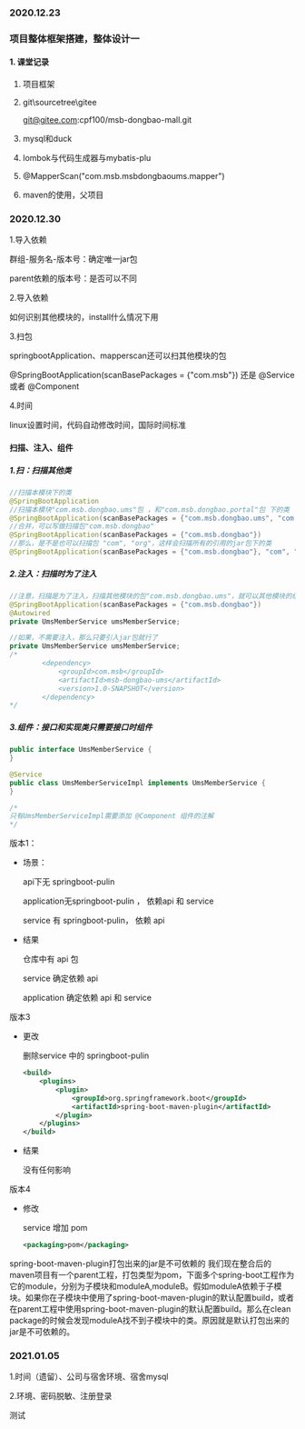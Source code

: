 ### 2020.12.23

### 项目整体框架搭建，整体设计一

#### 1. 课堂记录

1. 项目框架

2. git\sourcetree\gitee

   git@gitee.com:cpf100/msb-dongbao-mall.git

3. mysql和duck

4. lombok与代码生成器与mybatis-plu

5. @MapperScan("com.msb.msbdongbaoums.mapper")

6. maven的使用，父项目<parent>



### 2020.12.30

1.导入依赖

群组-服务名-版本号：确定唯一jar包

parent依赖的版本号：是否可以不同

2.导入依赖

如何识别其他模块的，install什么情况下用

3.扫包

springbootApplication、mapperscan还可以扫其他模块的包

@SpringBootApplication(scanBasePackages = {"com.msb"}) 还是 @Service 或者 @Component

4.时间

linux设置时间，代码自动修改时间，国际时间标准



#### 扫描、注入、组件

##### 1.扫：扫描其他类

```java
//扫描本模块下的类
@SpringBootApplication
//扫描本模块"com.msb.dongbao.ums"包 ，和"com.msb.dongbao.portal"包 下的类
@SpringBootApplication(scanBasePackages = {"com.msb.dongbao.ums", "com.msb.dongbao.portal"})
//合并，可以写做扫描包"com.msb.dongbao"
@SpringBootApplication(scanBasePackages = {"com.msb.dongbao"})
//那么，是不是也可以扫描包 "com", "org"，这样会扫描所有的引用的jar包下的类
@SpringBootApplication(scanBasePackages = {"com.msb.dongbao"}, "com", "org")
```

##### 2.注入：扫描时为了注入

```java
//注意，扫描是为了注入，扫描其他模块的包"com.msb.dongbao.ums"，就可以其他模块的组件注入
@SpringBootApplication(scanBasePackages = {"com.msb.dongbao"})
@Autowired
private UmsMemberService umsMemberService;

//如果，不需要注入，那么只要引入jar包就行了
private UmsMemberService umsMemberService;
/*
		<dependency>
            <groupId>com.msb</groupId>
            <artifactId>msb-dongbao-ums</artifactId>
            <version>1.0-SNAPSHOT</version>
        </dependency>
*/
```

##### 3.组件：接口和实现类只需要接口时组件

```java
public interface UmsMemberService {
}

@Service
public class UmsMemberServiceImpl implements UmsMemberService {
}

/*
只有UmsMemberServiceImpl需要添加 @Component 组件的注解
*/
```



版本1：

- 场景：

  api下无 springboot-pulin

  application无springboot-pulin ， 依赖api 和 service

  service 有 springboot-pulin， 依赖 api

- 结果

  仓库中有 api 包

  service 确定依赖 api 

  application 确定依赖 api 和 service

  

版本3

- 更改

  删除service 中的 springboot-pulin

  ```xml
  <build>
      <plugins>
          <plugin>
              <groupId>org.springframework.boot</groupId>
              <artifactId>spring-boot-maven-plugin</artifactId>
          </plugin>
      </plugins>
  </build>
  ```

- 结果

  没有任何影响



版本4

- 修改

  service 增加 pom

  ```xml
  <packaging>pom</packaging>
  ```





spring-boot-maven-plugin打包出来的jar是不可依赖的
我们现在整合后的maven项目有一个parent工程，打包类型为pom，下面多个spring-boot工程作为它的module，分别为子模块和moduleA,moduleB。假如moduleA依赖于子模块。如果你在子模块中使用了spring-boot-maven-plugin的默认配置build，或者在parent工程中使用spring-boot-maven-plugin的默认配置build。那么在clean package的时候会发现moduleA找不到子模块中的类。原因就是默认打包出来的jar是不可依赖的。



### 2021.01.05

1.时间（遗留）、公司与宿舍环境、宿舍mysql

2.环境、密码脱敏、注册登录

测试